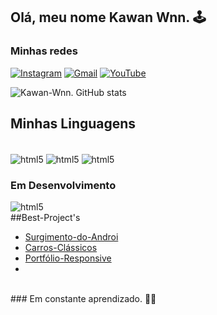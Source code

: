## Olá, meu nome Kawan Wnn. 🕹️
### Minhas redes <br>
[![Instagram](https://img.shields.io/badge/Instagram-E4405F?style=for-the-badge&logo=instagram&logoColor=white)](https://www.instagram.com/kawan_wg.k/)
[![Gmail](https://img.shields.io/badge/Gmail-D14836?style=for-the-badge&logo=gmail&logoColor=white)](mailto:kawanwagnner.gs@gmail.com)
[![YouTube](https://img.shields.io/badge/YouTube-FF0000?style=for-the-badge&logo=youtube&logoColor=white)](https://www.youtube.com/channel/UCgQk62HqpCR1lFV37k3yOaw)


![Kawan-Wnn. GitHub stats](https://github-readme-stats.vercel.app/api?username=kawanwagnner&show_icons=true&theme=dracula)


## Minhas Linguagens

<div style="display: inline_block"><br/>
    <img align="center" alt="html5" src="https://img.shields.io/badge/HTML5-E34F26?style=for-the-badge&logo=html5&logoColor=white">
    <img align="center" alt="html5" src="https://img.shields.io/badge/CSS3-1572B6?style=for-the-badge&logo=css3&logoColor=white">
    <img align="center" alt="html5" src="https://img.shields.io/badge/JavaScript-F7DF1E?style=for-the-badge&logo=javascript&logoColor=black">
    
</div>

### Em Desenvolvimento
<div>
     <img align="center" alt="html5" src="https://img.shields.io/badge/JavaScript-F7DF1E?style=for-the-badge&logo=javascript&logoColor=black">
<br>
##Best-Project's
<br/>

- <a href="https://kawanwagnner.github.io/blog-android/">Surgimento-do-Androi</a> 
- <a href="https://kawanwagnner.github.io/estudos_aldeia/">Carros-Clássicos</a>
- <a href="https://kawanwagnner.github.io/Portfolio.github.io/">Portfólio-Responsive</a> 
- <a href=""></a>
<br>
### Em constante aprendizado. 🙇🏿

